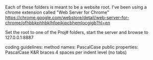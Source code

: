 Each of these folders is meant to be a website root.
I've been using a chrome extension called "Web Server for Chrome"
https://chrome.google.com/webstore/detail/web-server-for-chrome/ofhbbkphhbklhfoeikjpcbhemlocgigb?hl=en

Set the root to one of the Proj# folders, start the server and browse to 127.0.0.1:8887

coding guidelines:
    method names: PascalCase
    public properties: PascalCase
    K&R braces
    4 spaces per indent level (no tabs)
